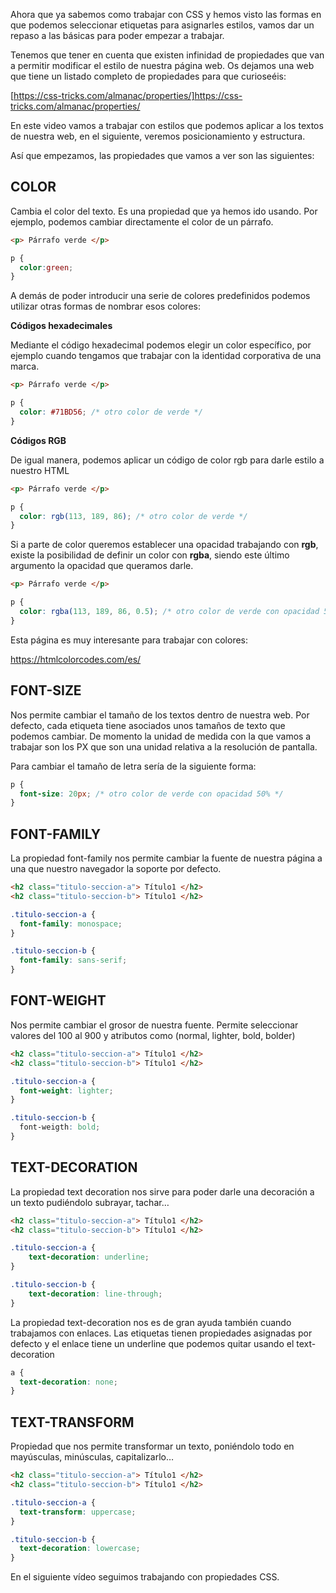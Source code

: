 Ahora que ya sabemos como trabajar con CSS y hemos visto las formas en que podemos seleccionar etiquetas para asignarles estilos, vamos dar un repaso a las básicas para poder empezar a trabajar.

Tenemos que tener en cuenta que existen infinidad de propiedades que van a permitir modificar el estilo de nuestra página web. Os dejamos una web que tiene un listado completo de propiedades para que curioseéis:


[https://css-tricks.com/almanac/properties/]https://css-tricks.com/almanac/properties/


En este video vamos a trabajar con estilos que podemos aplicar a los textos de nuestra web, en el siguiente, veremos posicionamiento y estructura.

Así que empezamos, las propiedades que vamos a ver son las siguientes:

## COLOR

Cambia el color del texto. Es una propiedad que ya hemos ido usando. Por ejemplo, podemos cambiar directamente el color de un párrafo.

```html
<p> Párrafo verde </p>
```

```css
p {
  color:green;
} 
```

A demás de poder introducir una serie de colores predefinidos podemos utilizar otras formas de nombrar esos colores:

**Códigos hexadecimales**

Mediante el código hexadecimal podemos elegir un color específico, por ejemplo cuando tengamos que trabajar con la identidad corporativa de una marca.

```html
<p> Párrafo verde </p>
```

```css
p {
  color: #71BD56; /* otro color de verde */
} 
```

**Códigos RGB**

De igual manera, podemos aplicar un código de color rgb para darle estilo a nuestro HTML

 

```html
<p> Párrafo verde </p>
```

```css
p {
  color: rgb(113, 189, 86); /* otro color de verde */
} 
```

 

Si a parte de color queremos establecer una opacidad trabajando con **rgb**, existe la posibilidad de definir un color con **rgba**, siendo este último argumento la opacidad que queramos darle.

 

```html
<p> Párrafo verde </p>
```

```css
p {
  color: rgba(113, 189, 86, 0.5); /* otro color de verde con opacidad 50% */
} 
```

 

Esta página es muy interesante para trabajar con colores: 


https://htmlcolorcodes.com/es/


## FONT-SIZE

Nos permite cambiar el tamaño de los textos dentro de nuestra web. Por defecto, cada etiqueta tiene asociados unos tamaños de texto que podemos cambiar. De momento la unidad de medida con la que vamos a trabajar son los PX que son una unidad relativa a la resolución de pantalla.

Para cambiar el tamaño de letra sería de la siguiente forma:

```css
p {
  font-size: 20px; /* otro color de verde con opacidad 50% */
} 
```

 

## FONT-FAMILY

La propiedad font-family nos permite cambiar la fuente de nuestra página a una que nuestro navegador la soporte por defecto.

```html
<h2 class="titulo-seccion-a"> Título1 </h2>
<h2 class="titulo-seccion-b"> Título1 </h2>
```

```css
.titulo-seccion-a {
  font-family: monospace;
} 

.titulo-seccion-b {
  font-family: sans-serif;
}
```

 

## FONT-WEIGHT

Nos permite cambiar el grosor de nuestra fuente. Permite seleccionar valores del 100 al 900 y atributos como (normal, lighter, bold, bolder)

```html
<h2 class="titulo-seccion-a"> Título1 </h2>
<h2 class="titulo-seccion-b"> Título1 </h2>
```

```css
.titulo-seccion-a {
  font-weight: lighter;
} 

.titulo-seccion-b {
  font-weigth: bold;
}
```

 

## TEXT-DECORATION

La propiedad text decoration nos sirve para poder darle una decoración a un texto pudiéndolo subrayar, tachar…

```html
<h2 class="titulo-seccion-a"> Título1 </h2>
<h2 class="titulo-seccion-b"> Título1 </h2>
```

```css
.titulo-seccion-a {
	text-decoration: underline;
} 

.titulo-seccion-b {
	text-decoration: line-through;
}
```

 

La propiedad text-decoration nos es de gran ayuda también cuando trabajamos con enlaces. Las etiquetas tienen propiedades asignadas por defecto y el enlace tiene un underline que podemos quitar usando el text-decoration

```css
a {
  text-decoration: none;
} 
```

 

## TEXT-TRANSFORM

Propiedad que nos permite transformar un texto, poniéndolo todo en mayúsculas, minúsculas, capitalizarlo…

```html
<h2 class="titulo-seccion-a"> Título1 </h2>
<h2 class="titulo-seccion-b"> Título1 </h2>
```

```css
.titulo-seccion-a {
  text-transform: uppercase;
} 

.titulo-seccion-b {
  text-decoration: lowercase;
}
```

 

En el siguiente vídeo seguimos trabajando con propiedades CSS.
